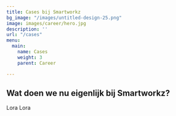```yaml
---
title: Cases bij Smartworkz
bg_image: "/images/untitled-design-25.png"
image: images/career/hero.jpg
description: ''
url: "/cases"
menu:
  main:
    name: Cases
    weight: 3
    parent: Career

---
```

## Wat doen we nu eigenlijk bij Smartworkz?

Lora Lora